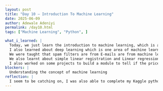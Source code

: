 ```yaml
---
layout: post
title: "Day 10 – Introduction To Machine Learning"
date: 2025-06-09
author: Adewale Adeniyi
permalink: /day10.html
tags: ["Machine Learning", "Python", ]

what_i_learned: |
  Today, we just learn the introduction to machine learning, which is a set of technique to make computers better at doing things that humans (traditionally) can do better than machines. The information provided to the system improves the machine learning.
  I also learned about deep learning which is one area of machine learning. Deep learning are a set of techniques to extract knowledge from available data and use that knowledge to make decisions. Machine learning involves deep learning and mathematical models which are used to make predicitions.
  We were taught that spam filters are from E-mails are from machine learning.
  We also learnt about simple linear registration and Linear regression withmultiple variables.
  I also worked on some projects to build a module to tell if the prices of houses in some areas would be higher
blockers: |
  Understanding the concept of machine learning
reflection: |
  I seem to be catching on, I was also able to complete my Kaggle python programming course and got a certificate which I would include at the end of the week progress presentation
---
```

